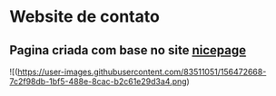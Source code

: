 # Website de contato

## Pagina criada com base no site [nicepage](https://nicepage.com/website-templates/preview/i-am-freelance-graphic-designer-105166?device=desktop)

![(https://user-images.githubusercontent.com/83511051/156472668-7c2f98db-1bf5-488e-8cac-b2c61e29d3a4.png)
